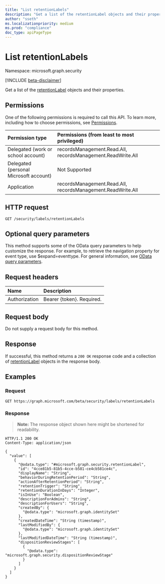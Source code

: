 ```yaml
---
title: "List retentionLabels"
description: "Get a list of the retentionLabel objects and their properties."
author: "sseth"
ms.localizationpriority: medium
ms.prod: "compliance"
doc_type: apiPageType
---
```


# List retentionLabels
Namespace: microsoft.graph.security

[!INCLUDE [beta-disclaimer](../../includes/beta-disclaimer.md)]

Get a list of the [retentionLabel](../resources/security-retentionlabel.md) objects and their properties.

## Permissions
One of the following permissions is required to call this API. To learn more, including how to choose permissions, see [Permissions](/graph/permissions-reference).

|Permission type|Permissions (from least to most privileged)|
|:---|:---|
|Delegated (work or school account)|recordsManagement.Read.All, recordsManagement.ReadWrite.All|
|Delegated (personal Microsoft account)|Not Supported|
|Application|recordsManagement.Read.All, recordsManagement.ReadWrite.All|

## HTTP request

<!-- {
  "blockType": "ignored"
}
-->
``` http
GET /security/labels/retentionLabels
```

## Optional query parameters
This method supports some of the OData query parameters to help customize the response.  For example, to retrieve the navigation property for event type, use $expand=eventtype. For general information, see [OData query parameters](/graph/query-parameters).

## Request headers
|Name|Description|
|:---|:---|
|Authorization|Bearer {token}. Required.|

## Request body
Do not supply a request body for this method.

## Response

If successful, this method returns a `200 OK` response code and a collection of [retentionLabel](../resources/security-retentionlabel.md) objects in the response body.

## Examples

### Request
<!-- {
  "blockType": "request",
  "name": "list_retentionlabel"
}
-->
``` http
GET https://graph.microsoft.com/beta/security/labels/retentionLabels
```


### Response
>**Note:** The response object shown here might be shortened for readability.
<!-- {
  "blockType": "response",
  "truncated": true,
  "@odata.type": "Collection(microsoft.graph.security.retentionLabel)"
}
-->
``` http
HTTP/1.1 200 OK
Content-Type: application/json

{
  "value": [
    {
      "@odata.type": "#microsoft.graph.security.retentionLabel",
      "id": "4cce81b5-81b5-4cce-b581-ce4cb581ce4c",
      "displayName": "String",
      "behaviorDuringRetentionPeriod": "String",
      "actionAfterRetentionPeriod": "String",
      "retentionTrigger": "String",
      "retentionDurationInDays": "Integer",
      "isInUse": "Boolean",
      "descriptionForAdmins": "String",
      "descriptionForUsers": "String",
      "createdBy": {
        "@odata.type": "microsoft.graph.identitySet"
      },
      "createdDateTime": "String (timestamp)",
      "lastModifiedBy": {
        "@odata.type": "microsoft.graph.identitySet"
      },
      "lastModifiedDateTime": "String (timestamp)",
      "dispositionReviewStages": [
        {
          "@odata.type": "microsoft.graph.security.dispositionReviewStage"
        }
      ]
    }
  ]
}
```

